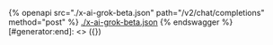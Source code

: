 [#generator:start]: <> ({ "template": "openapi" })
{% openapi src="./x-ai-grok-beta.json" path="/v2/chat/completions" method="post" %}
[./x-ai-grok-beta.json](./x-ai-grok-beta.json)
{% endswagger %}
[#generator:end]: <> ({})